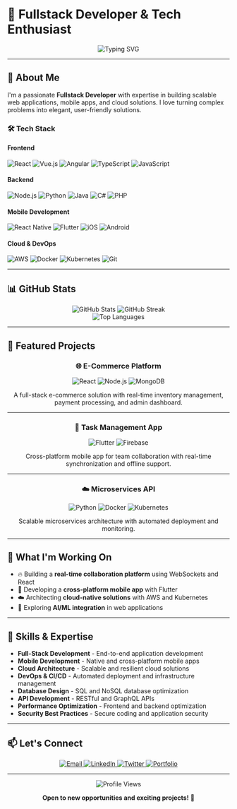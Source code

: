 # 🚀 Fullstack Developer & Tech Enthusiast

<div align="center">
  <img src="https://readme-typing-svg.herokuapp.com?font=Fira+Code&weight=500&size=28&pause=1000&color=6366F1&center=true&vCenter=true&width=600&height=50&lines=Building+the+future%2C+one+commit+at+a+time;Fullstack+Development+%7C+Mobile+Apps+%7C+Cloud;Passionate+about+clean+code+and+innovation" alt="Typing SVG" />
</div>

---

## 🎯 About Me

I'm a passionate **Fullstack Developer** with expertise in building scalable web applications, mobile apps, and cloud solutions. I love turning complex problems into elegant, user-friendly solutions.

### 🛠️ Tech Stack

#### **Frontend**
![React](https://img.shields.io/badge/-React-61DAFB?style=flat-square&logo=react&logoColor=black)
![Vue.js](https://img.shields.io/badge/-Vue.js-4FC08D?style=flat-square&logo=vue.js&logoColor=white)
![Angular](https://img.shields.io/badge/-Angular-DD0031?style=flat-square&logo=angular&logoColor=white)
![TypeScript](https://img.shields.io/badge/-TypeScript-3178C6?style=flat-square&logo=typescript&logoColor=white)
![JavaScript](https://img.shields.io/badge/-JavaScript-F7DF1E?style=flat-square&logo=javascript&logoColor=black)

#### **Backend**
![Node.js](https://img.shields.io/badge/-Node.js-339933?style=flat-square&logo=node.js&logoColor=white)
![Python](https://img.shields.io/badge/-Python-3776AB?style=flat-square&logo=python&logoColor=white)
![Java](https://img.shields.io/badge/-Java-ED8B00?style=flat-square&logo=openjdk&logoColor=white)
![C#](https://img.shields.io/badge/-C%23-239120?style=flat-square&logo=c-sharp&logoColor=white)
![PHP](https://img.shields.io/badge/-PHP-777BB4?style=flat-square&logo=php&logoColor=white)

#### **Mobile Development**
![React Native](https://img.shields.io/badge/-React%20Native-61DAFB?style=flat-square&logo=react&logoColor=black)
![Flutter](https://img.shields.io/badge/-Flutter-02569B?style=flat-square&logo=flutter&logoColor=white)
![iOS](https://img.shields.io/badge/-iOS-000000?style=flat-square&logo=ios&logoColor=white)
![Android](https://img.shields.io/badge/-Android-3DDC84?style=flat-square&logo=android&logoColor=white)

#### **Cloud & DevOps**
![AWS](https://img.shields.io/badge/-AWS-232F3E?style=flat-square&logo=amazon-aws&logoColor=white)
![Docker](https://img.shields.io/badge/-Docker-2496ED?style=flat-square&logo=docker&logoColor=white)
![Kubernetes](https://img.shields.io/badge/-Kubernetes-326CE5?style=flat-square&logo=kubernetes&logoColor=white)
![Git](https://img.shields.io/badge/-Git-F05032?style=flat-square&logo=git&logoColor=white)

---

## 📊 GitHub Stats

<div align="center">
  <img src="https://github-readme-stats.vercel.app/api?username=YOUR_USERNAME&show_icons=true&theme=radical&hide_border=true&bg_color=0D1117&title_color=6366F1&icon_color=6366F1&text_color=FFFFFF" alt="GitHub Stats" />
  <img src="https://github-readme-streak-stats.herokuapp.com/?user=YOUR_USERNAME&theme=radical&hide_border=true&background=0D1117&stroke=6366F1&ring=6366F1&fire=6366F1&currStreakNum=FFFFFF&sideNums=FFFFFF&currStreakLabel=6366F1&sideLabels=6366F1&dates=FFFFFF" alt="GitHub Streak" />
</div>

<div align="center">
  <img src="https://github-readme-stats.vercel.app/api/top-langs/?username=YOUR_USERNAME&layout=compact&theme=radical&hide_border=true&bg_color=0D1117&title_color=6366F1&text_color=FFFFFF" alt="Top Languages" />
</div>

---

## 🚀 Featured Projects

<div align="center">
  
  ### 🌐 **E-Commerce Platform**
  ![React](https://img.shields.io/badge/-React-61DAFB?style=flat-square&logo=react&logoColor=black)
  ![Node.js](https://img.shields.io/badge/-Node.js-339933?style=flat-square&logo=node.js&logoColor=white)
  ![MongoDB](https://img.shields.io/badge/-MongoDB-47A248?style=flat-square&logo=mongodb&logoColor=white)
  
  A full-stack e-commerce solution with real-time inventory management, payment processing, and admin dashboard.
  
  ---
  
  ### 📱 **Task Management App**
  ![Flutter](https://img.shields.io/badge/-Flutter-02569B?style=flat-square&logo=flutter&logoColor=white)
  ![Firebase](https://img.shields.io/badge/-Firebase-FFCA28?style=flat-square&logo=firebase&logoColor=black)
  
  Cross-platform mobile app for team collaboration with real-time synchronization and offline support.
  
  ---
  
  ### ☁️ **Microservices API**
  ![Python](https://img.shields.io/badge/-Python-3776AB?style=flat-square&logo=python&logoColor=white)
  ![Docker](https://img.shields.io/badge/-Docker-2496ED?style=flat-square&logo=docker&logoColor=white)
  ![Kubernetes](https://img.shields.io/badge/-Kubernetes-326CE5?style=flat-square&logo=kubernetes&logoColor=white)
  
  Scalable microservices architecture with automated deployment and monitoring.
  
</div>

---

## 🎯 What I'm Working On

- 🔥 Building a **real-time collaboration platform** using WebSockets and React
- 📱 Developing a **cross-platform mobile app** with Flutter
- ☁️ Architecting **cloud-native solutions** with AWS and Kubernetes
- 🤖 Exploring **AI/ML integration** in web applications

---

## 🌟 Skills & Expertise

- **Full-Stack Development** - End-to-end application development
- **Mobile Development** - Native and cross-platform mobile apps
- **Cloud Architecture** - Scalable and resilient cloud solutions
- **DevOps & CI/CD** - Automated deployment and infrastructure management
- **Database Design** - SQL and NoSQL database optimization
- **API Development** - RESTful and GraphQL APIs
- **Performance Optimization** - Frontend and backend optimization
- **Security Best Practices** - Secure coding and application security

---

## 📫 Let's Connect

<div align="center">
  <a href="mailto:your.email@example.com">
    <img src="https://img.shields.io/badge/-Email-D14836?style=flat-square&logo=gmail&logoColor=white" alt="Email" />
  </a>
  <a href="https://linkedin.com/in/your-profile">
    <img src="https://img.shields.io/badge/-LinkedIn-0077B5?style=flat-square&logo=linkedin&logoColor=white" alt="LinkedIn" />
  </a>
  <a href="https://twitter.com/your-handle">
    <img src="https://img.shields.io/badge/-Twitter-1DA1F2?style=flat-square&logo=twitter&logoColor=white" alt="Twitter" />
  </a>
  <a href="https://your-portfolio.com">
    <img src="https://img.shields.io/badge/-Portfolio-000000?style=flat-square&logo=About.me&logoColor=white" alt="Portfolio" />
  </a>
</div>

---

<div align="center">
  <img src="https://komarev.com/ghpvc/?username=YOUR_USERNAME&style=flat-square&color=6366F1" alt="Profile Views" />
  
  **Open to new opportunities and exciting projects!** 🚀
</div>
